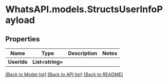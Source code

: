 
# WhatsAPI.models.StructsUserInfoPayload

## Properties

Name | Type | Description | Notes
------------ | ------------- | ------------- | -------------
**UserIds** | **List&lt;string&gt;** |  | 

[[Back to Model list]](../README.md#documentation-for-models)
[[Back to API list]](../README.md#documentation-for-api-endpoints)
[[Back to README]](../README.md)

